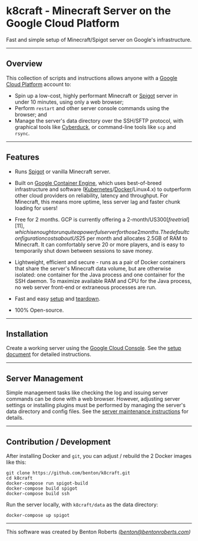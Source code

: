 k8craft - Minecraft Server on the Google Cloud Platform
================
Fast and simple setup of Minecraft/Spigot server on Google's infrastructure.

----------------
Overview
----------------
This collection of scripts and instructions allows anyone with a [Google Cloud Platform][1] account to:
* Spin up a low-cost, highly performant Minecraft or [Spigot][2] server in under 10 minutes, using only a web browser;
* Perform `restart` and other server console commands using the browser; and
* Manage the server's data directory over the SSH/SFTP protocol, with graphical tools like [Cyberduck][3], or command-line tools like `scp` and `rsync`.

----------------
Features
----------------
* Runs [Spigot][2] or vanilla Minecraft server.

* Built on [Google Container Engine][4], which uses best-of-breed infrastructure and software ([Kubernetes][5]/[Docker][6]/Linux4.x) to outperform other cloud providers on reliability, latency and throughput. For Minecraft, this means more uptime, less server lag and faster chunk loading for users!

* Free for 2 months. GCP is currently offering a 2-month/US$300 [free trial][11], which is enough to run quite a powerful server for those 2 months. The default configuration costs about US$25 per month and allocates 2.5GB of RAM to Minecraft. It can comfortably serve 20 or more players, and is easy to temporarily shut down between sessions to save money.

* Lightweight, efficient and secure - runs as a pair of Docker containers that share the server's Minecraft data volume, but are otherwise isolated: one container for the Java process and one container for the SSH daemon. To maximize available RAM and CPU for the Java process, no web server front-end or extraneous processes are run.

* Fast and easy [setup][7] and [teardown][8].

* 100% Open-source.

----------------
Installation
----------------
Create a working server using the [Google Cloud Console][9]. See the [setup document][7] for detailed instructions.

----------------
Server Management
----------------
Simple management tasks like checking the log and issuing server commands can be done with a web browser. However, adjusting server settings or installing plugins must be performed by managing the server's data directory and config files. See the [server maintenance instructions][10] for details.

----------------
Contribution / Development
----------------
After installing Docker and `git`, you can adjust / rebuild the 2 Docker images like this:

    git clone https://github.com/benton/k8craft.git
    cd k8craft
    docker-compose run spigot-build
    docker-compose build spigot
    docker-compose build ssh

Run the server locally, with `k8craft/data` as the data directory:

    docker-compose up spigot

---
This software was created by Benton Roberts _(benton@bentonroberts.com)_



[1]:https://cloud.google.com/
[2]:https://www.spigotmc.org/
[3]:https://cyberduck.io/
[4]:https://cloud.google.com/container-engine/
[5]:http://kubernetes.io/
[6]:https://www.docker.com/
[7]:https://github.com/benton/k8craft/blob/master/doc/setup.md
[8]:https://github.com/benton/k8craft/blob/master/doc/teardown.md
[9]:https://console.cloud.google.com/home/dashboard
[10]:https://github.com/benton/k8craft/blob/master/doc/maintenance.md
[11]:https://cloud.google.com/free-trial/
